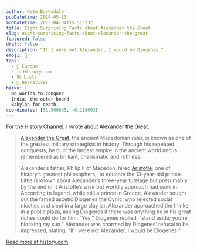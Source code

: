 ```yaml
---
author: Nate Barksdale
pubDatetime: 2014-05-13
modDatetime: 2025-04-04T15:51:23Z
title: Eight Surprising Facts about Alexander the Great
slug: eight-surprising-facts-about-alexander-the-great
featured: false
draft: false
description: “If I were not Alexander, I would be Diogenes.”
emoji: 🐎
tags:
  - 🍷 Europe
  - 🇭 History.com
  - 📚 Lists
  - 💬 Narratives
haiku: |
  No worlds to conquer
  India, the outer bound
  Babylon for death.
coordinates: [51.509865, -0.118092]
---
```


For the History Channel, I wrote about Alexander the Great.

> [Alexander the Great](https://www.history.com/topics/ancient-rome/alexander-the-great), the ancient Macedonian ruler, is known as one of the greatest military strategists in history. Through his repeated conquests, he built the largest empire in the ancient world and is remembered as brilliant, charismatic and ruthless.
>
> Alexander’s father, Philip II of Macedon, hired [Aristotle](https://www.history.com/topics/ancient-greece/aristotle), one of history’s greatest philosophers,, to educate the 13-year-old prince. Little is known about Alexander’s three-year tutelage but presumably by the end of it Aristotle’s wise but worldly approach had sunk in. According to legend, while still a prince in Greece, Alexander sought out the famed ascetic Diogenes the Cynic, who rejected social niceties and slept in a large clay jar. Alexander approached the thinker in a public plaza, asking Diogenes if there was anything he in his great riches could do for him. “Yes,” Diogenes replied, “stand aside; you’re blocking my sun.” Alexander was charmed by Diogenes’ refusal to be impressed, stating, “If I were not Alexander, I would be Diogenes.”

[Read more at history.com](https://www.history.com/news/eight-surprising-facts-about-alexander-the-great)
